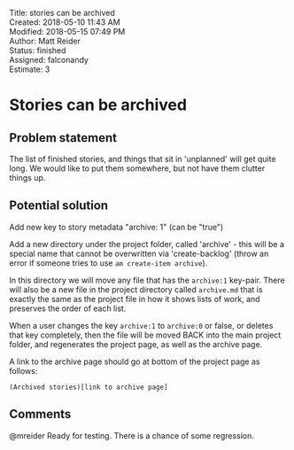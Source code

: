 Title: stories can be archived  
Created: 2018-05-10 11:43 AM  
Modified: 2018-05-15 07:49 PM  
Author: Matt Reider  
Status: finished  
Assigned: falconandy  
Estimate: 3  

# Stories can be archived

## Problem statement

The list of finished stories, and things that sit in 'unplanned' will get quite long. We would like to put them somewhere, but not have them clutter things up.

## Potential solution

Add new key to story metadata "archive: 1" (can be "true")

Add a new directory under the project folder, called 'archive' - this will be a special name that cannot be overwritten via 'create-backlog' (throw an error if someone tries to use `am create-item archive`).

In this directory we will move any file that has the `archive:1` key-pair. There will also be a new file in the project directory called `archive.md` that is exactly the same as the project file in how it shows lists of work, and preserves the order of each list.

When a user changes the key `archive:1` to `archive:0` or false, or deletes that key completely, then the file will be moved BACK into the main project folder, and regenerates the project page, as well as the archive page.

A link to the archive page should go at bottom of the project page as follows:

```
(Archived stories)[link to archive page]
```
## Comments

 @mreider Ready for testing. There is a chance of some regression.
